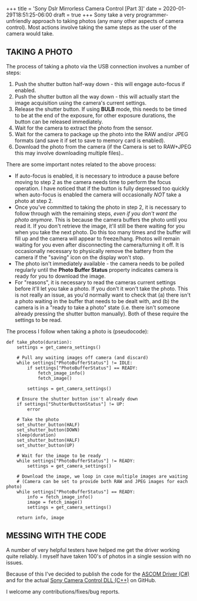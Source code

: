 +++
title = 'Sony Dslr Mirrorless Camera Control [Part 3]'
date = 2020-01-29T18:51:25-06:00
draft = true
+++
Sony take a very programmer-unfriendly approach to taking photos (any many other aspects of camera control).
Most actions involve taking the same steps as the user of the camera would take.

## TAKING A PHOTO

The process of taking a photo via the USB connection involves a number of steps:

1. Push the shutter button half-way down - this will engage auto-focus if enabled.
2. Push the shutter button all the way down - this will actually start the image acquisition using the camera's current settings.
3. Release the shutter button. If using **BULB** mode, this needs to be timed to be at the end of the exposure, for other exposure durations, the button can be released immediately.
4. Wait for the camera to extract the photo from the sensor.
5. Wait for the camera to package up the photo into the RAW and/or JPEG formats (and save it if set to save to memory card is enabled).
6. Download the photo from the camera (if the Camera is set to RAW+JPEG this may involve downloading multiple files)..

There are some important notes related to the above process:

* If auto-focus is enabled, it is necessary to introduce a pause before moving to step 2 as the camera needs time to perform the focus operation. I have noticed that if the button is fully depressed too quickly when auto-focus is enabled the camera will occasionally *NOT* take a photo at step 2.
* Once you've committed to taking the photo in step 2, it is necessary to follow through with the remaining steps, *even if you don't want the photo anymore*. This is because the camera buffers the photo until you read it. If you don't retrieve the image, it'll still be there waiting for you when you take the next photo. Do this too many times and the buffer will fill up and the camera will appear to freeze/hang. Photos will remain waiting for you even after disconnecting the camera/turning it off. It is occasionally necessary to physically remove the battery from the camera if the "saving" icon on the display won't stop.
* The photo isn't immediately available - the camera needs to be polled regularly until the **Photo Buffer Status** property indicates camera is ready for you to download the image.
* For "reasons", it is necessary to read the cameras current settings before it'll let you take a photo. If you don't it won't take the photo. This is not really an issue, as you'd normally want to check that (a) there isn't a photo waiting in the buffer that needs to be dealt with, and (b) the camera is in a "ready to take a photo" state (i.e. there isn't someone already pressing the shutter button manually). Both of these require the settings to be read.

The process I follow when taking a photo is (pseudocode):

```
def take_photo(duration):
    settings = get_camera_settings()

    # Pull any waiting images off camera (and discard)
    while settings["PhotoBufferStatus"] != IDLE:
        if settings["PhotoBufferStatus"] == READY:
            fetch_image_info()
            fetch_image()

        settings = get_camera_settings()

    # Ensure the shutter button isn't already down
    if settings["ShutterButtonStatus"] != UP:
        error

    # Take the photo
    set_shutter_button(HALF)
    set_shutter_button(DOWN)
    sleep(duration)
    set_shutter_button(HALF)
    set_shutter_button(UP)

    # Wait for the image to be ready
    while settings["PhotoBufferStatus"] != READY:
        settings = get_camera_settings()

    # Download the image, we loop in case multiple images are waiting
    # (Camera can be set to provide both RAW and JPEG images for each photo)
    while settings["PhotoBufferStatus"] == READY:
        info = fetch_image_info()
        image = fetch_image()
        settings = get_camera_settings()

    return info, image
```

## MESSING WITH THE CODE
A number of very helpful testers have helped me get the driver working quite reliably. I myself have taken 100's of photos in a single session with no issues.

Because of this I've decided to publish the code for the [ASCOM Driver (C#)](https://github.com/dougforpres/ASCOMSonyCameraDriver) and for the actual [Sony Camera Control DLL (C++)](https://github.com/dougforpres/SonyCamera) on GitHub.

I welcome any contributions/fixes/bug reports.